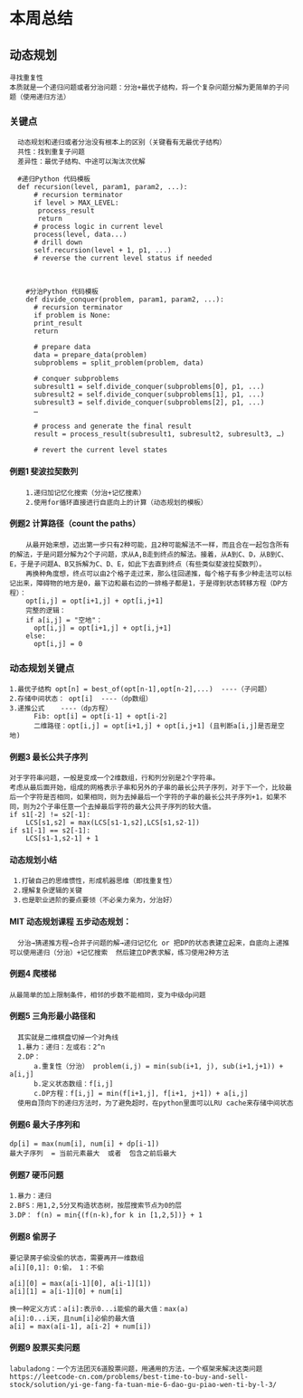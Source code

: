 # 本周总结
## 动态规划
    寻找重复性
    本质就是一个递归问题或者分治问题：分治+最优子结构，将一个复杂问题分解为更简单的子问题（使用递归方法）
### 关键点
      动态规划和递归或者分治没有根本上的区别（关键看有无最优子结构）
      共性：找到重复子问题
      差异性：最优子结构、中途可以淘汰次优解
      
      #递归Python 代码模板
      def recursion(level, param1, param2, ...): 
          # recursion terminator 
          if level > MAX_LEVEL: 
           process_result 
           return 
          # process logic in current level 
          process(level, data...) 
          # drill down 
          self.recursion(level + 1, p1, ...) 
          # reverse the current level status if needed



        #分治Python 代码模板
        def divide_conquer(problem, param1, param2, ...): 
          # recursion terminator 
          if problem is None: 
          print_result 
          return 

          # prepare data 
          data = prepare_data(problem) 
          subproblems = split_problem(problem, data) 

          # conquer subproblems 
          subresult1 = self.divide_conquer(subproblems[0], p1, ...) 
          subresult2 = self.divide_conquer(subproblems[1], p1, ...) 
          subresult3 = self.divide_conquer(subproblems[2], p1, ...) 
          …

          # process and generate the final result 
          result = process_result(subresult1, subresult2, subresult3, …)

          # revert the current level states

#### 例题1 斐波拉契数列
        1.递归加记忆化搜索（分治+记忆搜素）
        2.使用for循环直接进行自底向上的计算（动态规划的模板）
#### 例题2 计算路径（count the paths）
        从最开始来想，迈出第一步只有2种可能，且2种可能解法不一样，而且合在一起包含所有的解法，于是问题分解为2个子问题，求从A,B走到终点的解法。接着，从A到C、D，从B到C、E，于是子问题A、B又拆解为C、D、E，如此下去直到终点（有些类似斐波拉契数列）。
        再换种角度想，终点可以由2个格子走过来，那么往回递推，每个格子有多少种走法可以标记出来，障碍物的地方是0，最下边和最右边的一排格子都是1，于是得到状态转移方程（DP方程）：
        opt[i,j] = opt[i+1,j] + opt[i,j+1]
        完整的逻辑：
        if a[i,j] = "空地"：
          opt[i,j] = opt[i+1,j] + opt[i,j+1]
        else:
          opt[i,j] = 0
### 动态规划关键点
    1.最优子结构 opt[n] = best_of(opt[n-1],opt[n-2],...)  ----（子问题）
    2.存储中间状态： opt[i]  ----（dp数组）
    3.递推公式    ----（dp方程）
          Fib: opt[i] = opt[i-1] + opt[i-2]
          二维路径：opt[i,j] = opt[i+1,j] + opt[i,j+1] (且判断a[i,j]是否是空地)
          
#### 例题3 最长公共子序列
    对于字符串问题，一般是变成一个2维数组，行和列分别是2个字符串。
    考虑从最后面开始，组成的网格表示子串和另外的子串的最长公共子序列，对于下一个，比较最后一个字符是否相同，如果相同，则为去掉最后一个字符的子串的最长公共子序列+1，如果不同，则为2个子串任意一个去掉最后字符的最大公共子序列的较大值。
    if s1[-2] != s2[-1]:
        LCS[s1,s2] = max(LCS[s1-1,s2],LCS[s1,s2-1])
    if s1[-1] == s2[-1]:
        LCS[s1-1,s2-1] + 1
#### 动态规划小结
     1.打破自己的思维惯性，形成机器思维（即找重复性）
     2.理解复杂逻辑的关键
     3.也是职业进阶的要点要领（不必亲力亲为，分治好）
#### MIT 动态规划课程 五步动态规划：
      分治→猜递推方程→合并子问题的解→递归记忆化 or 把DP的状态表建立起来，自底向上递推
    可以使用递归（分治）+记忆搜索  然后建立DP表求解，练习使用2种方法
    
#### 例题4 爬楼梯
    从最简单的加上限制条件，相邻的步数不能相同，变为中级dp问题
    
#### 例题5 三角形最小路径和
      其实就是二维棋盘切掉一个对角线
      1.暴力：递归：左或右：2^n
      2.DP：
          a.重复性（分治） problem(i,j) = min(sub(i+1, j), sub(i+1,j+1)) + a[i,j]
          b.定义状态数组：f[i,j]
          c.DP方程：f[i,j] = min(f[i+1,j], f[i+1, j+1]) + a[i,j]
      使用自顶向下的递归方法时，为了避免超时，在python里面可以LRU cache来存储中间状态

#### 例题6 最大子序列和
    dp[i] = max(num[i], num[i] + dp[i-1])
    最大子序列  = 当前元素最大  或者  包含之前后最大

#### 例题7 硬币问题
    1.暴力：递归
    2.BFS：用1,2,5分叉构造状态树，按层搜索节点为0的层
    3.DP： f(n) = min{(f(n-k),for k in [1,2,5])} + 1 
    
#### 例题8  偷房子
    要记录房子偷没偷的状态，需要再开一维数组
    a[i][0,1]: 0:偷， 1：不偷
    
    a[i][0] = max(a[i-1][0], a[i-1][1])
    a[i][1] = a[i-1][0] + num[i]
    
    换一种定义方式：a[i]:表示0...i能偷的最大值：max(a)
    a[i]:0...i天，且num[i]必偷的最大值
    a[i] = max(a[i-1], a[i-2] + num[i])
    
#### 例题9  股票买卖问题
    labuladong：一个方法团灭6道股票问题，用通用的方法，一个框架来解决这类问题
    https://leetcode-cn.com/problems/best-time-to-buy-and-sell-stock/solution/yi-ge-fang-fa-tuan-mie-6-dao-gu-piao-wen-ti-by-l-3/
